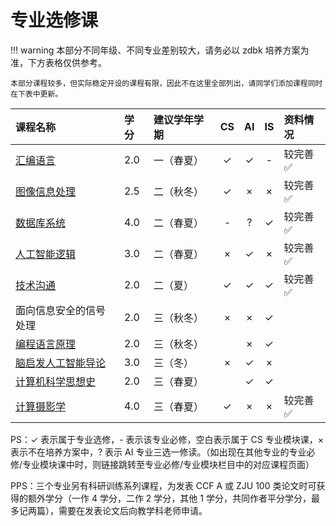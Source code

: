 # 专业选修课

!!! warning
    本部分不同年级、不同专业差别较大，请务必以 zdbk 培养方案为准，下方表格仅供参考。

    本部分课程较多，但实际稳定开设的课程有限，因此不在这里全部列出，请同学们添加课程同时在下表中更新。

<style>
.md-typeset table:not([class]) th {
    min-width: 1em;
}
</style>

<div style="text-align: center" markdown="1">

|课程名称|学分|建议学年学期|CS|AI|IS|资料情况|
|:--|:--|:--|:--:|:--:|:--:|:--|
|[汇编语言](../major_mandatory/assemble/)|2.0|一（春夏）|✓|✓|-|较完善✅|
|[图像信息处理](digital_image_processing/)|2.5|二（秋冬）|✓|×|×|较完善✅|
|[数据库系统](../major_mandatory/database/)|4.0|二（春夏）|-|?|✓|较完善✅|
|[人工智能逻辑](ai_logic/)|3.0|二（春夏）|×|✓|×|较完善✅|
|[技术沟通](technology_communication/)|2.0|二（夏）|✓|✓|✓|较完善✅|
|面向信息安全的信号处理|2.0|三（秋冬）|×|×|✓||
|[编程语言原理](../major_module/programming_principle/)|2.0|三（秋冬）||×|✓||
|[脑启发人工智能导论](brain_inspired_ai/)|3.0|三（冬）|×|✓|×||
|[计算机科学思想史](../major_module/history_of_cs_ideas/)|2.0|三（春夏）||✓|✓||
|[计算摄影学](computational_photography/)|4.0|三（春夏）|✓|×|×|较完善✅|

</div>

PS：✓ 表示属于专业选修，- 表示该专业必修，空白表示属于 CS 专业模块课，× 表示不在培养方案中，? 表示 AI 专业三选一修读。（如出现在其他专业的专业必修/专业模块课中时，则链接跳转至专业必修/专业模块栏目中的对应课程页面）

PPS：三个专业另有科研训练系列课程，为发表 CCF A 或 ZJU 100 类论文时可获得的额外学分（一作 4 学分，二作 2 学分，其他 1 学分，共同作者平分学分，最多记两篇），需要在发表论文后向教学科老师申请。
